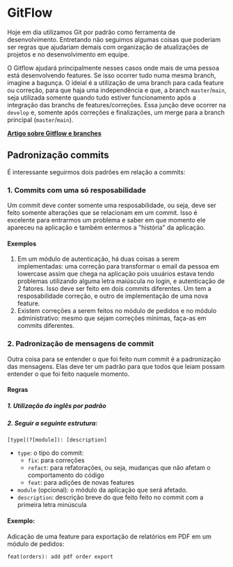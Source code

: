 # GitFlow

Hoje em dia utilizamos Git por padrão como ferramenta de desenvolvimento. Entretando não seguimos algumas coisas que
poderiam ser regras que ajudariam demais com organização de atualizações de projetos e no desenvolvimento em equipe.

O Gitflow ajudará principalmente nesses casos onde mais de uma pessoa está desenvolvendo features. Se isso ocorrer tudo numa mesma branch,
imagine a bagunça. O ideial é a utilização de uma branch para cada feature ou correção, para que haja uma independência e que, a branch ```master```/```main```, seja utilizada
somente quando tudo estiver funcionamento após a integração das branchs de features/correções. Essa junção deve ocorrer na ```develop``` e, somente após correções e finalizações, um merge para a branch principal (```master```/```main```).

**[Artigo sobre Gitflow e branches](https://medium.com/trainingcenter/utilizando-o-fluxo-git-flow-e63d5e0d5e04)**

## Padronização commits

É interessante seguirmos dois padrões em relação a commits:

### 1. Commits com uma só resposabilidade

Um commit deve conter somente uma resposabilidade, ou seja, deve ser feito somente alterações que se relacionam em um commit. Isso é excelente para entrarmos um problema
e saber em que momento ele apareceu na aplicação e também entermos a "história" da aplicação.

#### Exemplos

1. Em um módulo de autenticação, há duas coisas a serem implementadas: uma correção para transformar o email da pessoa em lowercase assim que chega na aplicação pois usuários estava tendo problemas utilizando alguma letra maiúscula no login, e autenticação de 2 fatores.
  Isso deve ser feito em dois commits diferentes. Um tem a resposabilidade correção, e outro de implementação de uma nova feature.
2. Existem correções a serem feitos no módulo de pedidos e no módulo administrativo: mesmo que sejam correções mínimas, faça-as em commits diferentes.

### 2. Padronização de mensagens de commit

Outra coisa para se entender o que foi feito num commit é a padronização das mensagens. Elas deve ter um padrão para que todos que leiam possam entender o que foi feito
naquele momento.

#### Regras

##### 1. Utilização do inglês por padrão

##### 2. Seguir a seguinte estrutura:

```[type](?[module]): [description]```

- ```type```: o tipo do commit:
  - ```fix```: para correções
  - ```refact```: para refatorações, ou seja, mudanças que não afetam o comportamento do código
  - ```feat```: para adições de novas features
- ```module``` (opcional): o módulo da aplicação que será afetado.
- ```description```: descrição breve do que feito feito no commit com a primeira letra minúscula

#### Exemplo:

Adicação de uma feature para exportação de relatórios em PDF em um módulo de pedidos:

```feat(orders): add pdf order export``` 
